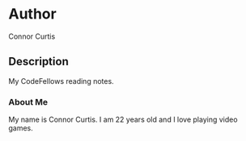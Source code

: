 # Author
Connor Curtis

## Description
My CodeFellows reading notes.

### About Me
My name is Connor Curtis. I am 22 years old and I love playing video games.
